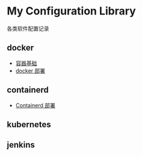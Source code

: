 # My Configuration Library

各类软件配置记录

## docker
- [容器基础](./docker/doc/docker容器.md)
- [docker 部署](./docker/docker部署.md)

## containerd
- [Containerd 部署](./containerd/containerd部署.md)

## kubernetes

## jenkins
